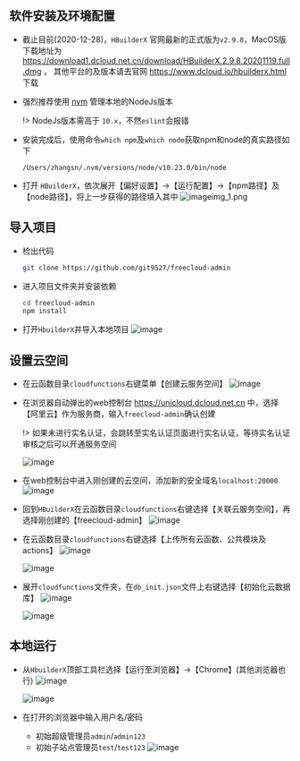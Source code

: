 ## 软件安装及环境配置
- 截止目前(2020-12-28)，`HBuilderX` 官网最新的正式版为`v2.9.8`，MacOS版下载地址为 https://download1.dcloud.net.cn/download/HBuilderX.2.9.8.20201119.full.dmg ， 其他平台的及版本请去官网 https://www.dcloud.io/hbuilderx.html 下载
- 强烈推荐使用 [nvm](https://github.com/nvm-sh/nvm) 管理本地的NodeJs版本

  !> NodeJs版本需高于 `10.x`，不然`eslint`会报错

- 安装完成后，使用命令`which npm`及`which node`获取npm和node的真实路径如下
    ```
    /Users/zhangsn/.nvm/versions/node/v10.23.0/bin/node
    ```
- 打开 `HBuilderX`，依次展开【偏好设置】->【运行配置】->【npm路径】及【node路径】，将上一步获得的路径填入其中
  ![image![img_1.png](img_1.png)](../../static/image/hbuilder/node-settings.png)

## 导入项目
- 检出代码
  ```bash
  git clone https://github.com/git9527/freecloud-admin
  ```
- 进入项目文件夹并安装依赖
  ```bash
  cd freecloud-admin
  npm install
  ```
- 打开`HbuilderX`并导入本地项目
  ![image](../../static/image/hbuilder/import-project.png)
## 设置云空间
- 在云函数目录`cloudfunctions`右键菜单【创建云服务空间】
  ![image](../../static/image/hbuilder/create-cloud-space.png)
- 在浏览器自动弹出的web控制台 https://unicloud.dcloud.net.cn 中，选择【阿里云】作为服务商，输入`freecloud-admin`确认创建  
  
  !> 如果未进行实名认证，会跳转至实名认证页面进行实名认证，等待实名认证审核之后可以开通服务空间
  
  ![image](../../static/image/hbuilder/aliyun-space.png)
- 在web控制台中进入刚创建的云空间，添加新的安全域名`localhost:20000`
  ![image](../../static/image/hbuilder/safe-domain.png)
- 回到`HBuilderX`在云函数目录`cloudfunctions`右键选择【关联云服务空间】，再选择刚创建的【freecloud-admin】
  ![image](../../static/image/hbuilder/link-space.png)
- 在云函数目录`cloudfunctions`右键选择【上传所有云函数、公共模块及actions】
  ![image](../../static/image/hbuilder/upload-funs.png)
  
  ![image](../../static/image/hbuilder/upload-funs-result.png)
- 展开`cloudfunctions`文件夹，在`db_init.json`文件上右键选择【初始化云数据库】
  ![image](../../static/image/hbuilder/init-database.png)
  
  ![image](../../static/image/hbuilder/init-database-result.png)
## 本地运行
- 从`HbuilderX`顶部工具栏选择【运行至浏览器】->【Chrome】(其他浏览器也行)
  ![image](../../static/image/local-dev/run-to-chrome.png)
  
  ![image](../../static/image/local-dev/compile.png)
- 在打开的浏览器中输入用户名/密码
  - 初始超级管理员`admin`/`admin123`
  - 初始子站点管理员`test`/`test123`
  ![image](../../static/image/local-dev/login.png)

  
